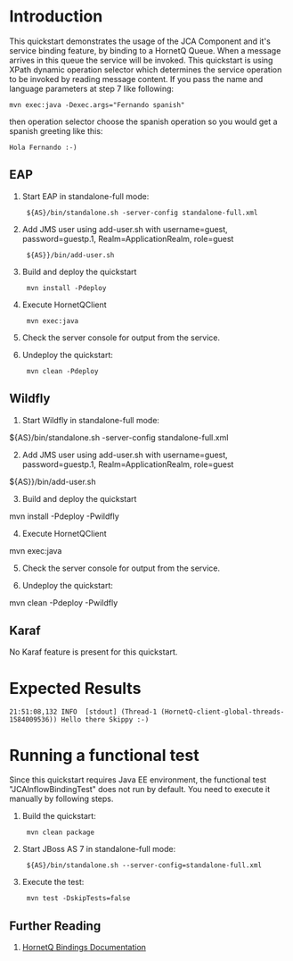 Introduction
============
This quickstart demonstrates the usage of the JCA Component and it's service
binding feature, by binding to a HornetQ Queue. When a message arrives in this
queue the service will be invoked.  This quickstart is using XPath dynamic
operation selector which determines the service operation to be invoked by
reading message content. If you pass the name and language parameters at step 7
like following:

    mvn exec:java -Dexec.args="Fernando spanish"

then operation selector choose the spanish operation so you would get a spanish greeting like this:

    Hola Fernando :-)


EAP
----------
1. Start EAP in standalone-full mode:

        ${AS}/bin/standalone.sh -server-config standalone-full.xml

2. Add JMS user using add-user.sh with username=guest, password=guestp.1, Realm=ApplicationRealm, role=guest

        ${AS}}/bin/add-user.sh

3. Build and deploy the quickstart

        mvn install -Pdeploy

4. Execute HornetQClient

        mvn exec:java

5. Check the server console for output from the service.

6. Undeploy the quickstart:

        mvn clean -Pdeploy


Wildfly
----------
1. Start Wildfly in standalone-full mode:

${AS}/bin/standalone.sh -server-config standalone-full.xml

2. Add JMS user using add-user.sh with username=guest, password=guestp.1, Realm=ApplicationRealm, role=guest

${AS}}/bin/add-user.sh

3. Build and deploy the quickstart

mvn install -Pdeploy -Pwildfly

4. Execute HornetQClient

mvn exec:java

5. Check the server console for output from the service.

6. Undeploy the quickstart:

mvn clean -Pdeploy -Pwildfly


Karaf
----------
No Karaf feature is present for this quickstart.


Expected Results
================
```
21:51:08,132 INFO  [stdout] (Thread-1 (HornetQ-client-global-threads-1584009536)) Hello there Skippy :-)
```

Running a functional test
=========================

Since this quickstart requires Java EE environment, the functional test
"JCAInflowBindingTest" does not run by default. You need to execute it manually
by following steps.

1. Build the quickstart:

        mvn clean package

2. Start JBoss AS 7 in standalone-full mode:

        ${AS}/bin/standalone.sh --server-config=standalone-full.xml

3. Execute the test:

        mvn test -DskipTests=false

## Further Reading

1. [HornetQ Bindings Documentation](https://docs.jboss.org/author/display/SWITCHYARD/JCA)
